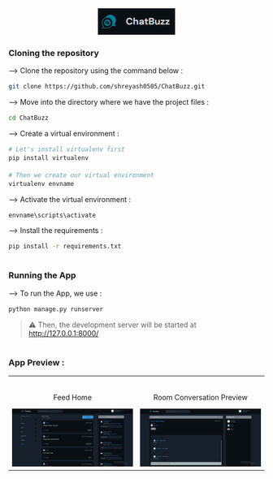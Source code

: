 <div align="center">
<img width="30%" src="pics/logo.png">
</div>

### Cloning the repository

--> Clone the repository using the command below :
```bash
git clone https://github.com/shreyash0505/ChatBuzz.git

```

--> Move into the directory where we have the project files : 
```bash
cd ChatBuzz

```

--> Create a virtual environment :
```bash
# Let's install virtualenv first
pip install virtualenv

# Then we create our virtual environment
virtualenv envname

```

--> Activate the virtual environment :
```bash
envname\scripts\activate

```

--> Install the requirements :
```bash
pip install -r requirements.txt

```

#

### Running the App

--> To run the App, we use :
```bash
python manage.py runserver

```

> ⚠ Then, the development server will be started at http://127.0.0.1:8000/

#

### App Preview :

<table width="100%" > 
<tr>
<td width="50%">      
&nbsp; 
<br>
<p align="center">
  Feed Home
</p>
<img src="pics/feed_home.png">
</td> 
<td width="50%">
<br>
<p align="center">
  Room Conversation Preview
</p>
<img src="pics/room.png">  
</td>
</table>



